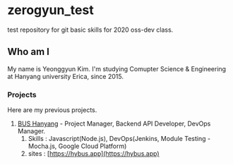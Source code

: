 # zerogyun_test
test repository for git basic skills for 2020 oss-dev class.

## Who am I
My name is Yeonggyun Kim.
I'm studying Comupter Science & Engineering at Hanyang university Erica, since 2015.

### Projects
Here are my previous projects.

1. [BUS Hanyang](https://github.com/BusHanyang/) - Project Manager, Backend API Developer, DevOps Manager.
   1.  Skills : Javascript(Node.js), DevOps(Jenkins, Module Testing - Mocha.js, Google Cloud Platform)
   2.  sites : [https://hybus.app](https://hybus.app)

